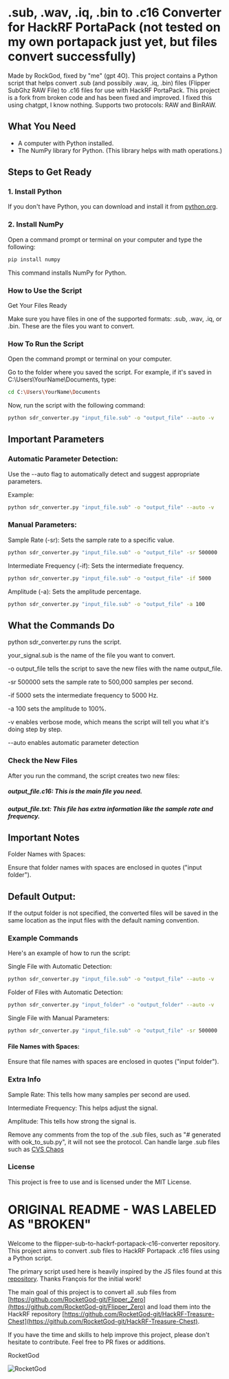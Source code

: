 # .sub, .wav, .iq, .bin to .c16 Converter for HackRF PortaPack (not tested on my own portapack just yet, but files convert successfully)

Made by RockGod, fixed by "me" (gpt 4O). This project contains a Python script that helps convert .sub (and possibily .wav, .iq, .bin)  files (Flipper SubGhz RAW File) to .c16 files for use with HackRF PortaPack. This project is a fork from broken code and has been fixed and improved. I fixed this using chatgpt, I know nothing. Supports two protocols: RAW and BinRAW.

## What You Need

- A computer with Python installed. 
- The NumPy library for Python. (This library helps with math operations.)

## Steps to Get Ready

### 1. Install Python

If you don't have Python, you can download and install it from [python.org](https://www.python.org/).

### 2. Install NumPy

Open a command prompt or terminal on your computer and type the following:

```sh
pip install numpy
```
This command installs NumPy for Python.

### How to Use the Script

Get Your Files Ready

Make sure you have files in one of the supported formats: .sub, .wav, .iq, or .bin. These are the files you want to convert.

### How To Run the Script
Open the command prompt or terminal on your computer.

Go to the folder where you saved the script. For example, if it's saved in C:\Users\YourName\Documents, type:

```sh
cd C:\Users\YourName\Documents
```
Now, run the script with the following command:

```sh
python sdr_converter.py "input_file.sub" -o "output_file" --auto -v
```
## Important Parameters

### Automatic Parameter Detection:

Use the --auto flag to automatically detect and suggest appropriate parameters.

Example:
```sh
python sdr_converter.py "input_file.sub" -o "output_file" --auto -v
```
### Manual Parameters:

Sample Rate (-sr): Sets the sample rate to a specific value.
```sh
python sdr_converter.py "input_file.sub" -o "output_file" -sr 500000
```
Intermediate Frequency (-if): Sets the intermediate frequency.
```sh
python sdr_converter.py "input_file.sub" -o "output_file" -if 5000
```

Amplitude (-a): Sets the amplitude percentage.
```sh
python sdr_converter.py "input_file.sub" -o "output_file" -a 100
```

## What the Commands Do
python sdr_converter.py runs the script.

your_signal.sub is the name of the file you want to convert.

-o output_file tells the script to save the new files with the name output_file.

-sr 500000 sets the sample rate to 500,000 samples per second.

-if 5000 sets the intermediate frequency to 5000 Hz.

-a 100 sets the amplitude to 100%.

-v enables verbose mode, which means the script will tell you what it's doing step by step.

--auto enables automatic parameter detection

### Check the New Files
After you run the command, the script creates two new files:

##### output_file.c16: This is the main file you need.

##### output_file.txt: This file has extra information like the sample rate and frequency.

## Important Notes

Folder Names with Spaces:

Ensure that folder names with spaces are enclosed in quotes ("input folder").

## Default Output:

If the output folder is not specified, the converted files will be saved in the same location as the input files with the default naming convention.

### Example Commands
Here's an example of how to run the script:

Single File with Automatic Detection:

```sh
python sdr_converter.py "input_file.sub" -o "output_file" --auto -v
```

Folder of Files with Automatic Detection:

```sh
python sdr_converter.py "input_folder" -o "output_folder" --auto -v
```

Single File with Manual Parameters:

```sh
python sdr_converter.py "input_file.sub" -o "output_file" -sr 500000 
```

#### File Names with Spaces:

Ensure that file names with spaces are enclosed in quotes ("input folder").

### Extra Info

Sample Rate: This tells how many samples per second are used.

Intermediate Frequency: This helps adjust the signal.

Amplitude: This tells how strong the signal is.

Remove any comments from the top of the .sub files, such as "# generated with ook_to_sub.py", it will not see the protocol. Can handle large .sub files such as [CVS Chaos](https://github.com/jimilinuxguy/customer-assistance-buttons-sdr/blob/main/cvs/flipper_zero/CVS_Chaos.sub#L3C18-L3C28)

### License
This project is free to use and is licensed under the MIT License.



# ORIGINAL README - WAS LABELED AS "BROKEN"


Welcome to the flipper-sub-to-hackrf-portapack-c16-converter repository. This project aims to convert .sub files to HackRF Portapack .c16 files using a Python script.

The primary script used here is heavily inspired by the JS files found at this [repository](https://github.com/rascafr/sub-to-c16). 
Thanks François for the initial work!

The main goal of this project is to convert all .sub files from [https://github.com/RocketGod-git/Flipper_Zero](https://github.com/RocketGod-git/Flipper_Zero) 
and load them into the HackRF repository [https://github.com/RocketGod-git/HackRF-Treasure-Chest](https://github.com/RocketGod-git/HackRF-Treasure-Chest).

If you have the time and skills to help improve this project, please don't hesitate to contribute. 
Feel free to PR fixes or additions.

RocketGod

![RocketGod](https://github.com/RocketGod-git/flipper-sub-to-hackrf-portapack-c16-converter/assets/57732082/acaadb30-214c-4b42-b893-33de68230083)

